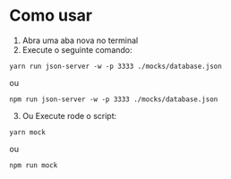# Como usar

1. Abra uma aba nova no terminal
2. Execute o seguinte comando:
  ```
  yarn run json-server -w -p 3333 ./mocks/database.json
  ```
  ou
  ```
  npm run json-server -w -p 3333 ./mocks/database.json
  ```
3. Ou Execute rode o script:

  ```
  yarn mock
  ```
  ou
  ```
  npm run mock
  ```
